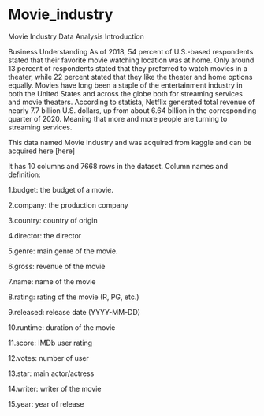 # Movie_industry

Movie Industry Data Analysis
Introduction

Business Understanding As of 2018, 54 percent of U.S.-based respondents stated that their favorite movie watching location was at home. Only around 13 percent of respondents stated that they preferred to watch movies in a theater, while 22 percent stated that they like the theater and home options equally. Movies have long been a staple of the entertainment industry in both the United States and across the globe both for streaming services and movie theaters. According to statista, Netflix generated total revenue of nearly 7.7 billion U.S. dollars, up from about 6.64 billion in the corresponding quarter of 2020. Meaning that more and more people are turning to streaming services.

This data named Movie Industry and was acquired from kaggle and can be acquired here [here]

It has 10 columns and 7668 rows in the dataset. Column names and definition:

1.budget: the budget of a movie.

2.company: the production company

3.country: country of origin

4.director: the director

5.genre: main genre of the movie.

6.gross: revenue of the movie

7.name: name of the movie

8.rating: rating of the movie (R, PG, etc.)

9.released: release date (YYYY-MM-DD)

10.runtime: duration of the movie

11.score: IMDb user rating

12.votes: number of user

13.star: main actor/actress

14.writer: writer of the movie

15.year: year of release
